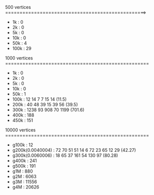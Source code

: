 500 vertices =================================================>
 - 1k	: 0
 - 2k	: 0
 - 5k	: 0
 - 10k	: 0
 - 50k	: 4
 - 100k	: 29

1000 vertices ==================================================
 - 1k	: 0
 - 2k	: 0
 - 5k	: 0
 - 10k	: 0
 - 50k	: 1
 - 100k	: 12 14 7  7  15 14 (11.5)
 - 200k : 40 48 39 15 39 56 (39.5)
 - 300k	: 1238 93 908 70 1199 (701.6)
 - 400k : 188
 - 450k	: 151

10000 vertices ==================================================
 - g100k	: 12
 - g200k(0.0040004)	: 72 70 51 51  14 6   72 23 65 12 29 (42.27)
 - g300k(0.0060006)	: 18 65 37 161 54 130 97 (80.28)
 - g400k	: 241
 - g500k	: 191
 - g1M		: 880
 - g2M		: 6063
 - g3M		: 11556
 - g4M		: 20626
